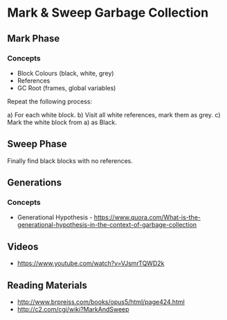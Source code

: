 # Mark & Sweep Garbage Collection

## Mark Phase

### Concepts

* Block Colours (black, white, grey)
* References
* GC Root (frames, global variables)

Repeat the following process:

a) For each white block.
b) Visit all white references, mark them as grey.
c) Mark the white block from a) as Black.


## Sweep Phase

Finally find black blocks with no references.

## Generations

### Concepts

* Generational Hypothesis - https://www.quora.com/What-is-the-generational-hypothesis-in-the-context-of-garbage-collection

## Videos

* https://www.youtube.com/watch?v=VJsmrTQWD2k

## Reading Materials
* http://www.brpreiss.com/books/opus5/html/page424.html
* http://c2.com/cgi/wiki?MarkAndSweep
